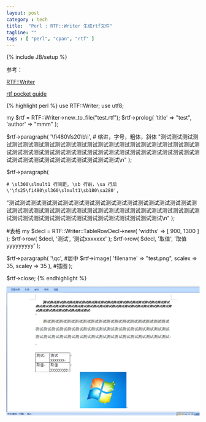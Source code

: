 ```yaml
---
layout: post
category : tech
title:  "Perl : RTF::Writer 生成rtf文件"
tagline: ""
tags : [ "perl", "cpan", "rtf" ] 
---
```

{% include JB/setup %}

参考：

[RTF::Writer](https://metacpan.org/pod/distribution/RTF-Writer/lib/RTF/Writer.pod)

[rtf pocket guide](https://www.safaribooksonline.com/library/view/rtf-pocket-guide/9781449302047/ch01.html)

{% highlight perl %}
use RTF::Writer;
use utf8;

my $rtf = RTF::Writer->new_to_file("test.rtf");
$rtf->prolog( 'title' => "test", 'author' => "mmm" );

$rtf->paragraph(
    \'\fi480\fs20\b\i',    # 缩进，字号，粗体，斜体
"测试测试测试测试测试测试测试测试测试测试测试测试测试测试测试测试测试测试测试测试测试测试测试测试测试测试测试测试测试测试测试测试测试测试测试测试测试测试测试测试测试测试测试测试测试测试测试测试测试测试\n"
);

$rtf->paragraph(

    # \sl300\slmult1 行间距, \sb 行前，\sa 行后
    \'\fs25\fi480\sl360\slmult1\sb180\sa280',
"测试测试测试测试测试测试测试测试测试测试测试测试测试测试测试测试测试测试测试测试测试测试测试测试测试测试测试测试测试测试测试测试测试测试测试测试测试测试测试测试测试测试测试测试测试测试测试测试测试测试\n"
);

#表格
my $decl = RTF::Writer::TableRowDecl->new( 'widths' => [ 900, 1300 ] );
$rtf->row( $decl, '测试', '测试xxxxxxx' );
$rtf->row( $decl, '取值', '取值yyyyyyyyy' );

$rtf->paragraph(
    \'\qc',    #居中
    $rtf->image( 'filename' => "test.png", scalex => 35, scaley => 35 ), #插图
);

$rtf->close;
{% endhighlight %}

![rtf_writer.png](/assets/posts/rtf_writer.png)
